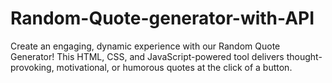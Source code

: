 # Random-Quote-generator-with-API
Create an engaging, dynamic experience with our Random Quote Generator! This HTML, CSS, and JavaScript-powered tool delivers thought-provoking, motivational, or humorous quotes at the click of a button.
